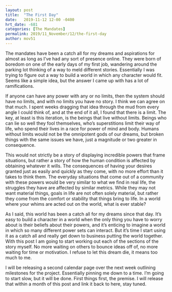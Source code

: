 ```yaml
---
layout: post
title:  "The First Day"
date:   2019-11-12 12-00 -0400
hrt_date: -681
categories: [The Mandates]
permalink: 2019/11_November/12/the-first-day
author: mov51
---
```

The mandates have been a catch all for my dreams and aspirations for almost as long as I’ve had any sort of presence online. They were born of boredom on one of the early days of my first job, wandering around the parking lot thinking of a way to meld different stories. Essentially I was trying to figure out a way to build a world in which any character would fit. Seems like a simple idea, but the answer I came up with has a lot of ramifications.

If anyone can have any power with any or no limits, then the system should have no limits, and with no limits you have no story. I think we can agree on that much. I spent weeks dragging that idea through the mud from every angle I could think of, and at the end of it all, I found that there is a limit. The key, at least is this iteration, is the beings that live without limits. Beings who can lie so well they fool themselves, who’s superstitions limit their way of life, who spend their lives in a race for power of mind and body. Humans without limits would not be the omnipotent gods of our dreams, but broken things with the same issues we have, just a magnitude or two greater in consequence.

This would not strictly be a story of displaying incredible powers that frame situations, but rather a story of how the human condition is affected by obtaining whatever it wills. The consequences of having your desires granted just as easily and quickly as they come, with no more effort than it takes to think them. The everyday situations that come out of a community with these powers would be very similar to what we find in real life, the struggles they have are affected by similar metrics. While they may not want material things, goals in life are not often solely material, but rather they come from the comfort or stability that things bring to life. In a world where your whims are acted out on the world, what is ever stable?

As I said, this world has been a catch all for my dreams since that day. It’s easy to build a character in a world when the only thing you have to worry about is their beliefs about their powers, and it’s enticing to imagine a world in which so many different power sets can interact. But it’s time I start using it as a catch all and really get down to business putting the world together. With this post I am going to start working out each of the sections of the story myself. No more waiting on others to bounce ideas off of, no more waiting for time or motivation. I refuse to let this dream die, it means too much to me.

I will be releasing a second calendar page over the next week outlining milestones for the project. Essentially pinning me down to a time. I’m going to start slow, but it will be done. First things first, the premise. I will release that within a month of this post and link it back to here, stay tuned.
